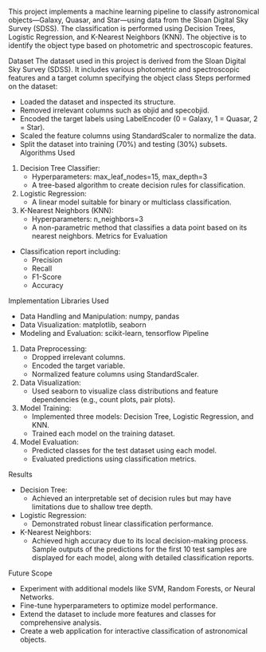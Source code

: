 This project implements a machine learning pipeline to classify astronomical objects—Galaxy, Quasar, and Star—using data from the Sloan Digital Sky Survey (SDSS). The classification is performed using Decision Trees, Logistic Regression, and K-Nearest Neighbors (KNN). The objective is to identify the object type based on photometric and spectroscopic features.


Dataset
The dataset used in this project is derived from the Sloan Digital Sky Survey (SDSS). It includes various photometric and spectroscopic features and a target column specifying the object class
Steps performed on the dataset:
* Loaded the dataset and inspected its structure.
* Removed irrelevant columns such as objid and specobjid.
* Encoded the target labels using LabelEncoder (0 = Galaxy, 1 = Quasar, 2 = Star).
* Scaled the feature columns using StandardScaler to normalize the data.
* Split the dataset into training (70%) and testing (30%) subsets.
Algorithms Used
1. Decision Tree Classifier:
   * Hyperparameters: max_leaf_nodes=15, max_depth=3
   * A tree-based algorithm to create decision rules for classification.
2. Logistic Regression:
   * A linear model suitable for binary or multiclass classification.
3. K-Nearest Neighbors (KNN):
   * Hyperparameters: n_neighbors=3
   * A non-parametric method that classifies a data point based on its nearest neighbors.
Metrics for Evaluation
* Classification report including:
   * Precision
   * Recall
   * F1-Score
   * Accuracy


Implementation
Libraries Used
* Data Handling and Manipulation: numpy, pandas
* Data Visualization: matplotlib, seaborn
* Modeling and Evaluation: scikit-learn, tensorflow
Pipeline
1. Data Preprocessing:
   * Dropped irrelevant columns.
   * Encoded the target variable.
   * Normalized feature columns using StandardScaler.
2. Data Visualization:
   * Used seaborn to visualize class distributions and feature dependencies (e.g., count plots, pair plots).
3. Model Training:
   * Implemented three models: Decision Tree, Logistic Regression, and KNN.
   * Trained each model on the training dataset.
4. Model Evaluation:
   * Predicted classes for the test dataset using each model.
   * Evaluated predictions using classification metrics.


Results
* Decision Tree:
   * Achieved an interpretable set of decision rules but may have limitations due to shallow tree depth.
* Logistic Regression:
   * Demonstrated robust linear classification performance.
* K-Nearest Neighbors:
   * Achieved high accuracy due to its local decision-making process.
Sample outputs of the predictions for the first 10 test samples are displayed for each model, along with detailed classification reports.

Future Scope
* Experiment with additional models like SVM, Random Forests, or Neural Networks.
* Fine-tune hyperparameters to optimize model performance.
* Extend the dataset to include more features and classes for comprehensive analysis.
* Create a web application for interactive classification of astronomical objects.
